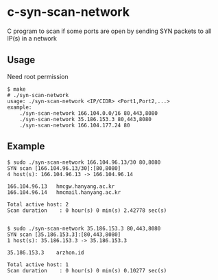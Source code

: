# c-syn-scan-network
C program to scan if some ports are open by sending SYN packets to all IP(s) in a network

## Usage
Need root permission
```
$ make
# ./syn-scan-network
usage: ./syn-scan-network <IP/CIDR> <Port1,Port2,...>
example:
	./syn-scan-network 166.104.0.0/16 80,443,8080
	./syn-scan-network 35.186.153.3 80,443,8080
	./syn-scan-network 166.104.177.24 80
```

## Example
```
$ sudo ./syn-scan-network 166.104.96.13/30 80,8080
SYN scan [166.104.96.13/30]:[80,8080]
4 host(s): 166.104.96.13 -> 166.104.96.14

166.104.96.13	hmcgw.hanyang.ac.kr
166.104.96.14	hmcmail.hanyang.ac.kr

Total active host: 2
Scan duration    : 0 hour(s) 0 min(s) 2.42778 sec(s)


$ sudo ./syn-scan-network 35.186.153.3 80,443,8080
SYN scan [35.186.153.3]:[80,443,8080]
1 host(s): 35.186.153.3 -> 35.186.153.3

35.186.153.3	arzhon.id

Total active host: 1
Scan duration    : 0 hour(s) 0 min(s) 0.10277 sec(s)
```
